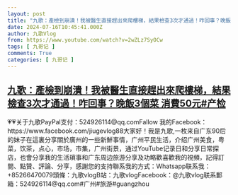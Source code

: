```yaml
---
layout: post
title: "九歌：產檢到崩潰！我被醫生直接趕出來爬樓梯，結果檢查3次才通過！咋回事？晚飯3個菜 消費50元#产检"
date: 2024-07-16T10:45:41.000Z
author: 九歌Vlog
from: https://www.youtube.com/watch?v=2wZLz7SyOCw
tags: [ 九哥记 ]
comments: True
categories: [ 九哥记 ]
---
```

<!--1721126741000-->
[九歌：產檢到崩潰！我被醫生直接趕出來爬樓梯，結果檢查3次才通過！咋回事？晚飯3個菜 消費50元#产检](https://www.youtube.com/watch?v=2wZLz7SyOCw)
------

<div>
💗💗关于九歌PayPal支付：524926114@qq.comFallow 我的Facebook：https://www.facebook.com/jiugevlog88大家好！我是九歌,一枚来自广东90后的妹子在這裏分享關於廣州的一些新鮮事情，广州平民生活，介绍广州美食，粤菜，饮茶，点心，市场，市集，广州街景，通过YouTube记录日和分享日常探店，也會分享我的生活瑣事和广东周边旅游分享及功略歡喜歡我的視頻，記得訂閱、點贊、評論、分享，感謝您的支持聯系我的方式：Whatsapp联系我：+85266470079頭條：九歌vlogB站：九歌vlogFacebook：@九歌vlog联系郵箱：524926114@qq.com#广州#旅游#guangzhou
</div>
